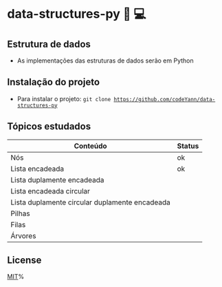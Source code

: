 # data-structures-py :book: :computer:

## Estrutura de dados

- As implementações das estruturas de dados serão em Python

## Instalação do projeto

- Para instalar o projeto: <code>git clone https://github.com/codeYann/data-structures-py </code>

## Tópicos estudados

| Conteúdo                                       | Status |
| ---------------------------------------------- | ------ |
| Nós                                            |   ok   |
| Lista encadeada                                |   ok   |
| Lista duplamente encadeada                     |        |
| Lista encadeada circular                       |        |
| Lista duplamente circular duplamente encadeada |        |
| Pilhas                                         |        |
| Filas                                          |        |
| Árvores                                        |        |

## License

[MIT](https://choosealicense.com/licenses/mit/)%
